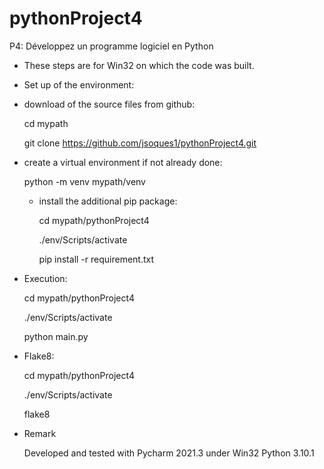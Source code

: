 # pythonProject4

P4: Développez un programme logiciel en Python

* These steps are for Win32 on which the code was built.

* Set up of the environment:

* download of the source files from github:

    cd mypath

    git clone https://github.com/jsoques1/pythonProject4.git

* create a virtual environment if not already done:

    python -m venv mypath/venv

  * install the additional pip package:

    cd mypath/pythonProject4

    ./env/Scripts/activate

    pip install -r requirement.txt

* Execution:

    cd mypath/pythonProject4

    ./env/Scripts/activate

    python main.py 

* Flake8:

    cd mypath/pythonProject4

    ./env/Scripts/activate

    flake8

* Remark

    Developed and tested with Pycharm 2021.3 under Win32 Python 3.10.1

